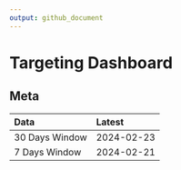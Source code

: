 ```yaml
---
output: github_document
---
```


# Targeting Dashboard



## Meta


|Data           |Latest     |
|:--------------|:----------|
|30 Days Window |2024-02-23 |
|7 Days Window  |2024-02-21 |
